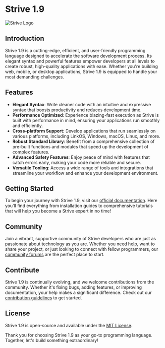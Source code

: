 # Strive 1.9

![Strive Logo](https://console.aeolink.com/strive-banner.png)

## Introduction
Strive 1.9 is a cutting-edge, efficient, and user-friendly programming language designed to accelerate the software development process. Its elegant syntax and powerful features empower developers at all levels to create robust, high-quality applications with ease. Whether you're building web, mobile, or desktop applications, Strive 1.9 is equipped to handle your most demanding challenges.

## Features
- **Elegant Syntax**: Write cleaner code with an intuitive and expressive syntax that boosts productivity and reduces development time.
- **Performance Optimized**: Experience blazing-fast execution as Strive is built with performance in mind, ensuring your applications run smoothly and efficiently.
- **Cross-platform Support**: Develop applications that run seamlessly on various platforms, including LinkOS, Windows, macOS, Linux, and more.
- **Robust Standard Library**: Benefit from a comprehensive collection of pre-built functions and modules that speed up the development of complex features.
- **Advanced Safety Features**: Enjoy peace of mind with features that catch errors early, making your code more reliable and secure.
- **Versatile Tooling**: Access a wide range of tools and integrations that streamline your workflow and enhance your development environment.

## Getting Started
To begin your journey with Strive 1.9, visit our [official documentation](#). Here you'll find everything from installation guides to comprehensive tutorials that will help you become a Strive expert in no time!

## Community
Join a vibrant, supportive community of Strive developers who are just as passionate about technology as you are. Whether you need help, want to share your project, or just looking to connect with fellow programmers, our [community forums](#) are the perfect place to start.

## Contribute
Strive 1.9 is continually evolving, and we welcome contributions from the community. Whether it's fixing bugs, adding features, or improving documentation, your help makes a significant difference. Check out our [contribution guidelines](#) to get started.

## License
Strive 1.9 is open-source and available under the [MIT License](#).

Thank you for choosing Strive 1.9 as your go-to programming language. Together, let's build something extraordinary!

